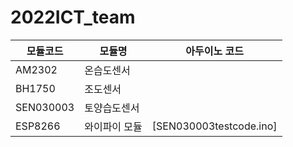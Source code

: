 # 2022ICT_team


|모듈코드|모듈명|아두이노 코드|
|---|---|---|
| AM2302 | 온습도센서 | 
| BH1750 | 조도센서 |
| SEN030003 | 토양습도센서 |
| ESP8266 | 와이파이 모듈 |[SEN030003testcode.ino]|
